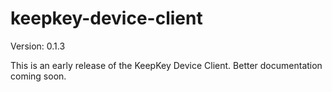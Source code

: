 # keepkey-device-client
Version: 0.1.3

This is an early release of the KeepKey Device Client. Better documentation coming soon.

